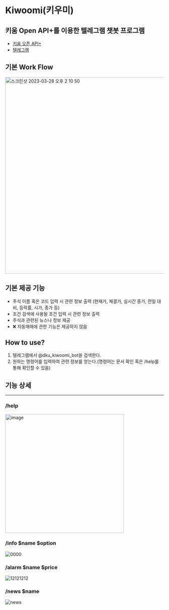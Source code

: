 # Kiwoomi(키우미)
## 키움 Open API+를 이용한 텔레그램 챗봇 프로그램
- [키움 오픈 API+](https://www.kiwoom.com/h/customer/download/VOpenApiInfoView)
- [텔레그램](https://telegram.org/?setln=ko)

## 기본 Work Flow
<img width="624" alt="스크린샷 2023-03-28 오후 2 10 50" src="https://user-images.githubusercontent.com/79951703/228134712-bb5a3ff8-c76b-48a1-9a4c-07b8f992fe72.png">

## 기본 제공 기능
- 주식 이름 혹은 코드 입력 시 관련 정보 출력 (현재가, 체결가, 실시간 종가, 전일 대비, 등락률, 시가, 종가 등)
- 조건 검색에 사용될 조건 입력 시 관련 정보 출력
- 주식과 관련된 뉴스나 정보 제공
- ❌ 자동매매에 관한 기능은 제공하지 않음

## How to use?
1. 텔레그램에서 @dku_kiwoomi_bot을 검색한다.
2. 원하는 명령어를 입력하여 관련 정보를 얻는다.(명령어는 문서 확인 혹은 /help를 통해 확인할 수 있음)

## 기능 상세
<hr>

### /help

<img width="377" alt="image" src="https://github.com/sseungki98/Kiwoomi/assets/89785414/da628cc5-a289-4b50-a409-93b109911bb3">
<br>

### /info $name $option
![0000](https://github.com/sseungki98/Kiwoomi/assets/89785414/c2c56051-de5e-49f3-b178-0fde383a59e8)
<br>

### /alarm $name $price 
![12121212](https://github.com/sseungki98/Kiwoomi/assets/89785414/677cb1fb-5854-4aa3-afbe-43ae2af12470)
<br>

### /news $name
<img alt="news" src='https://github.com/sseungki98/Kiwoomi/assets/79951703/18bf0414-6308-43b2-b766-b0b4380513ff'>
